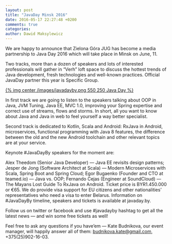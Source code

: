 ```yaml
---
layout: post
title: "JavaDay Minsk 2016"
date: 2016-05-17 22:27:48 +0200
comments: true
categories: 
author: Dawid Maksylewicz
---
```

We are happy to announce that Zielona Góra JUG has become a media partnership to Java Day 2016 which will take place in Minsk on June, 11.

Two tracks, more than a dozen of speakers and lots of interested professionals will gather in “Verh” loft space to discuss the hottest trends of Java development, fresh technologies and well-known practices. Official JavaDay partner this year is Specific Group.

[{% img center /images/javadayby.png 550 250 Java Day %}](http://javaday.by)

<!-- more -->

In first track we are going to listen to the speakers talking about OOP in Java, JVM Tuning, Java EE, MVC 1.0, improving your Spring expertise and correct use of streams, flows and storms. In short, all you want to know about Java and Java in web to feel yourself a way better specialist.

Second track is dedicated to Kotlin, Scala and Android: RxJava in Android, microservices, functional programming with Java 8 features, the difference between the old and the new Android toolchain and other relevant topics are at your service.

Keynote #JavaDayBy speakers for the moment are:

Alex Theedom (Senior Java Developer) — Java EE revisits design patterns;
Jesper de Jong (Software Architect at Scala) — Modern Microservices with Scala, Spring Boot and Spring Cloud;
Egor Bugaenko (Founder and CTO at teamed.io) — Java vs. OOP;
Fernando Cejas (Engineer at SoundCloud) — The Mayans Lost Guide To RxJava on Android.
Ticket price is  BYR1.450.000 or €65. We do provide visa support for EU citizens and other nationalities’ representatives who need a visa to enter Belarus. Information on #JavaDayBy timeline, speakers and tickets is available at javaday.by.

Follow us on twitter or facebook and use #javadayby hashtag to get all the latest news — and win some free tickets as well!

Feel free to ask any questions if you have’em — Kate Budnikova, our event manager, will happily answer all of them: budnikova.kate@gmail.com, +375(25)902-16-03.